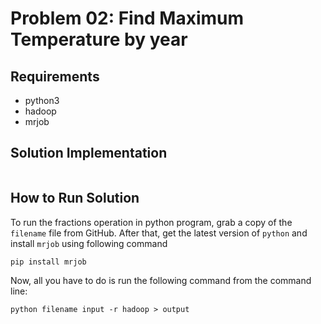 # Problem 02:  Find Maximum Temperature by year

## Requirements
- python3
- hadoop
- mrjob

## Solution Implementation
```python

```

## How to Run Solution
To run the fractions operation in python program, grab a copy of the `filename` file
from GitHub. After that, get the latest version of `python` and install `mrjob` using following command
```console
pip install mrjob
```
Now, all you have to do is run the following command from the command line:
```console
python filename input -r hadoop > output
```